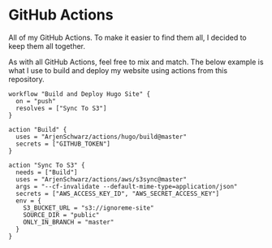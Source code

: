 # GitHub Actions

All of my GitHub Actions. To make it easier to find them all, I decided to keep them all together.

As with all GitHub Actions, feel free to mix and match. The below example is what I use to build and deploy my website using actions from this repository.

```hcl
workflow "Build and Deploy Hugo Site" {
  on = "push"
  resolves = ["Sync To S3"]
}

action "Build" {
  uses = "ArjenSchwarz/actions/hugo/build@master"
  secrets = ["GITHUB_TOKEN"]
}

action "Sync To S3" {
  needs = ["Build"]
  uses = "ArjenSchwarz/actions/aws/s3sync@master"
  args = "--cf-invalidate --default-mime-type=application/json"
  secrets = ["AWS_ACCESS_KEY_ID", "AWS_SECRET_ACCESS_KEY"]
  env = {
    S3_BUCKET_URL = "s3://ignoreme-site"
    SOURCE_DIR = "public"
    ONLY_IN_BRANCH = "master"
  }
}
```
